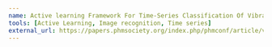 ```yaml
---
name: Active learning Framework For Time-Series Classification Of Vibration Data
tools: [Active Learning, Image recognition, Time series]
external_url: https://papers.phmsociety.org/index.php/phmconf/article/view/3059
---
```


